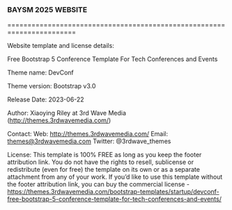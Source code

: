 ### BAYSM 2025 WEBSITE ### 
=======================================================================

Website template and license details: 

Free Bootstrap 5 Conference Template For Tech Conferences and Events

Theme name: DevConf

Theme version: Bootstrap v3.0

Release Date: 2023-06-22

Author: Xiaoying Riley at 3rd Wave Media (http://themes.3rdwavemedia.com/)

Contact:
Web: http://themes.3rdwavemedia.com/
Email: themes@3rdwavemedia.com
Twitter: @3rdwave_themes

License: 
This template is 100% FREE as long as you keep the footer attribution link. You do not have the rights to resell, sublicense or redistribute (even for free) the template on its own or as a separate attachment from any of your work.
If you’d like to use this template without the footer attribution link, you can buy the commercial license - https://themes.3rdwavemedia.com/bootstrap-templates/startup/devconf-free-bootstrap-5-conference-template-for-tech-conferences-and-events/
